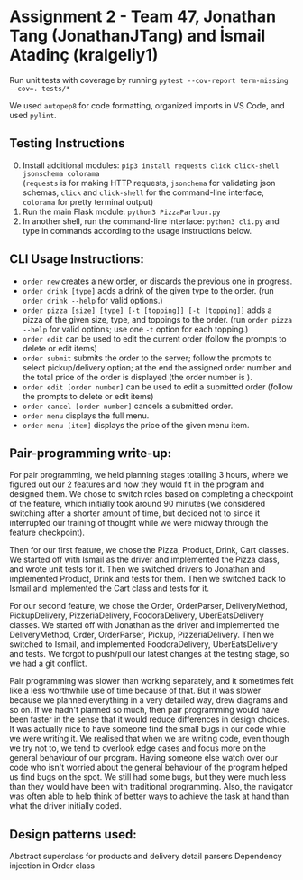 # Assignment 2 - Team 47, Jonathan Tang (JonathanJTang) and İsmail Atadinç (kralgeliy1)

Run unit tests with coverage by running `pytest --cov-report term-missing --cov=. tests/*`

We used `autopep8` for code formatting, organized imports in VS Code, and used `pylint`.

## Testing Instructions
0. Install additional modules: `pip3 install requests click click-shell jsonschema colorama` <br>
(`requests` is for making HTTP requests, `jsonchema` for validating json schemas, `click` and `click-shell` for the command-line interface, `colorama` for pretty terminal output)
1. Run the main Flask module: `python3 PizzaParlour.py`
2. In another shell, run the command-line interface: `python3 cli.py` and type in commands according to the usage instructions below.


## CLI Usage Instructions:
- `order new` creates a new order, or discards the previous one in progress.
- `order drink [type]` adds a drink of the given type to the order. (run `order drink --help` for valid options.)
- `order pizza [size] [type] [-t [topping]] [-t [topping]]` adds a pizza of the given size, type, and toppings to the order. (run `order pizza --help` for valid options; use one `-t` option for each topping.)
- `order edit` can be used to edit the current order (follow the prompts to delete or edit items)
- `order submit` submits the order to the server; follow the prompts to select pickup/delivery option; at the end the assigned order number and the total price of the order is displayed (the order number is ).
- `order edit [order number]` can be used to edit a submitted order (follow the prompts to delete or edit items)
- `order cancel [order number]` cancels a submitted order.
- `order menu` displays the full menu.
- `order menu [item]` displays the price of the given menu item.


## Pair-programming write-up:
For pair programming, we held planning stages totalling 3 hours, where we figured out our 2 features and how they would fit in the program and designed them.  We chose to switch roles based on completing a checkpoint of the feature, which initially took around 90 minutes (we considered switching after a shorter amount of time, but decided not to since it interrupted our training of thought while we were midway through the feature checkpoint).
 
Then for our first feature, we chose the Pizza, Product, Drink, Cart classes. We started off with Ismail as the driver and implemented the Pizza class, and wrote unit tests for it. Then we switched drivers to Jonathan and implemented Product, Drink and tests for them. Then we switched back to Ismail and implemented the Cart class and tests for it.
 
For our second feature, we chose the Order, OrderParser, DeliveryMethod, PickupDelivery, PizzeriaDelivery, FoodoraDelivery, UberEatsDelivery classes. We started off with Jonathan as the driver and implemented the DeliveryMethod, Order, OrderParser, Pickup, PizzeriaDelivery. Then we switched to Ismail, and implemented FoodoraDelivery, UberEatsDelivery and tests. We forgot to push/pull our latest changes at the testing stage, so we had a git conflict.
 
Pair programming was slower than working separately, and it sometimes felt like a less worthwhile use of time because of that. But it was slower because we planned everything in a very detailed way, drew diagrams and so on. If we hadn't planned so much, then pair programming would have been faster in the sense that it would reduce differences in design choices. It was actually nice to have someone find the small bugs in our code while we were writing it. We realised that when we are writing code, even though we try not to, we tend to overlook edge cases and focus more on the general behaviour of our program. Having someone else watch over our code who isn't worried about the general behaviour of the program helped us find bugs on the spot. We still had some bugs, but they were much less than they would have been with traditional programming. Also, the navigator was often able to help think of better ways to achieve the task at hand than what the driver initially coded.


## Design patterns used:
Abstract superclass for products and delivery detail parsers
Dependency injection in Order class